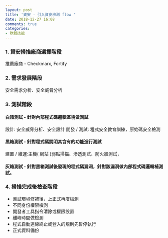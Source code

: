 ```yaml
---
layout: post
title: '資安 - 引入資安檢測 flow '
date: 2018-12-27 16:08
comments: true
categories:
- 軟體技能
---
```

### 1. 資安掃描廠商選擇階段
推薦廠商 - Checkmarx, Fortify

### 2. 需求發展階段
安全需求分析、安全威脅分析

### 3. 測試階段
#### 白箱測試 - 針對內部程式碼邏輯區塊做測試
設計: 安全威脅分析、安全設計
開發 / 測試: 程式安全教育訓練，原始碼安全檢測

#### 黑箱測試 - 針對程式碼說明其含有的功能進行測試
建置 / 維運:主機( 網站 )弱點掃描、滲透測試、防火牆測試，

#### 灰箱測試 - 針對黑箱測試後發現的程式碼漏洞，針對該漏洞做內部程式碼邏輯補測試。

### 4. 掃描完成後檢查階段
- 測試環境修補後，上正式再度檢測
- 不同身份權限檢測
- 開發者工具指令清除或權限設置
- 離峰時間做檢測
- 程式自動連線終止或登入的規則先暫停執行
- 正式資料備份